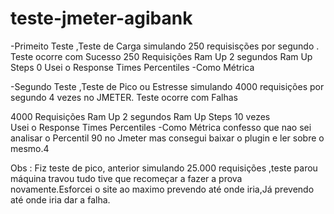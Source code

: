 # teste-jmeter-agibank
-Primeito Teste ,Teste de Carga simulando 250 requisisções por segundo .
Teste ocorre com Sucesso 
250 Requisições 
Ram Up 2 segundos 
Ram Up Steps 0 
Usei o Response Times Percentiles -Como Métrica


-Segundo Teste ,Teste de Pico ou Estresse simulando 4000 requisições por segundo 4 vezes no JMETER.
Teste ocorre com Falhas

4000 Requisições 
Ram Up 2 segundos 
Ram Up Steps 10 vezes  
Usei o Response Times Percentiles -Como Métrica confesso que nao sei analisar o Percentil 90 no Jmeter mas consegui baixar  o plugin e ler sobre o mesmo.4


Obs : Fiz teste de pico, anterior simulando 25.000 requisições ,teste parou máquina travou tudo tive que recomeçar 
a fazer a prova novamente.Esforcei o site ao maximo prevendo até onde iria,Já prevendo até onde iria dar a falha.

